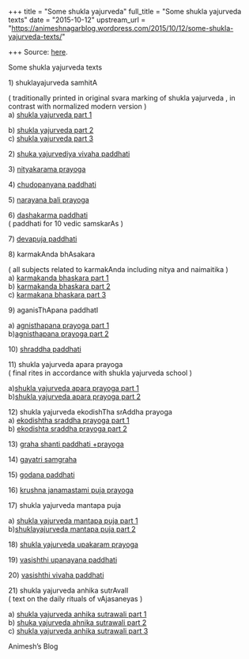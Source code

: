 +++
title = "Some shukla yajurveda"
full_title = "Some shukla yajurveda texts"
date = "2015-10-12"
upstream_url = "https://animeshnagarblog.wordpress.com/2015/10/12/some-shukla-yajurveda-texts/"

+++
Source: [here](https://animeshnagarblog.wordpress.com/2015/10/12/some-shukla-yajurveda-texts/).

Some shukla yajurveda texts

1\) shuklayajurveda samhitA

( traditionally printed in original svara marking of shukla yajurveda ,
in contrast with normalized modern version )  
a) [shukla yajurveda part
1](http://web--stock.in/001-Epics-PDF/Shukla-Yajurved-Madhyandiny-Sanhita-Nepali/001-Shukla-Yajurved-Madhyandiny-Sanhita-Nepali.pdf)

b\) [shukla yajurveda part
2](http://web--stock.in/001-Epics-PDF/Shukla-Yajurved-Madhyandiny-Sanhita-Nepali/002-Shukla-Yajurved-Madhyandiny-Sanhita-Nepali.pdf)  
c) [shukla yajurveda part
3](http://web--stock.in/001-Epics-PDF/Shukla-Yajurved-Madhyandiny-Sanhita-Nepali/003-Shukla-Yajurved-Madhyandiny-Sanhita-Nepali.pdf)

2\) [shuka yajurvediya vivaha
paddhati](http://web--stock.in/001-Epics-PDF/Vivah-Paddhati-Sanskrit/Vivah-Paddhati-Sanskrit.pdf)

3\) [nityakarama
prayoga](http://web--stock.in/001-Epics-PDF/Nityakarm-Prayog-Hindi/Nityakarm-Prayog-Hindi.pdf)

4\) [chudopanyana
paddhati](http://web--stock.in/001-Epics-PDF/Choodopanyan-Paddhati-Nepali/Choodopanyan-Paddhati-Nepali.pdf)

5\) [narayana bali
prayoga](http://web--stock.in/001-Epics-PDF/Narayanawali-Prayog-Nepali/Narayanawali-Prayog-Nepali.pdf)

6\) [dashakarma
paddhati](http://web--stock.in/001-Epics-PDF/Dashkarm-Paddhati-Hindi/Dashkarm-Paddhati-Hindi.pdf)  
( paddhati for 10 vedic samskarAs )

7\) [devapuja
paddhati](http://web--stock.in/001-Epics-PDF/Puja-Path-Paddhati-Nepali/Puja-Path-Paddhati-Nepali.pdf)

8\) karmakAnda bhAsakara

( all subjects related to karmakAnda including nitya and naimaitika )  
a) [karmakanda bhaskara part
1](http://web--stock.in/001-Epics-PDF/Karm-Kand-Nepali/001-Karm-Kand-Nepali.pdf)  
b) [karmakanda bhaskara part
2](http://web--stock.in/001-Epics-PDF/Karm-Kand-Nepali/002-Karm-Kand-Nepali.pdf)  
c) [karmakana bhaskara part
3](http://web--stock.in/001-Epics-PDF/Karm-Kand-Nepali/003-Karm-Kand-Nepali.pdf)

9\) aganisThApana paddhatI

a\) [agnisthapana prayoga part
1](http://web--stock.in/001-Epics-PDF/Agnisthapan-Vidhi-Nepali/001-Agnisthapan-Vidhi-Nepali.pdf)  
b)[agnisthapana prayoga part
2](http://web--stock.in/001-Epics-PDF/Agnisthapan-Vidhi-Nepali/002-Agnisthapan-Vidhi-Nepali.pdf)

10\) [shraddha
paddhati](http://web--stock.in/001-Epics-PDF/Gaya-Shraadh-Paddhati-Hindi/Gaya-Shraadh-Paddhati-Hindi.pdf)

11\) shukla yajurveda apara prayoga  
( final rites in accordance with shukla yajurveda school )

a)[shukla yajurveda apara prayoga part
1](http://web--stock.in/001-Epics-PDF/Antya-Paddhati-Nepali/001-Antya-Paddhati-Nepali.pdf)  
b)[shukla yajurveda apara prayoga part
2](http://web--stock.in/001-Epics-PDF/Antya-Paddhati-Nepali/002-Antya-Paddhati-Nepali.pdf)

12\) shukla yajurveda ekodishTha srAddha prayoga  
a) [ekodishtha sraddha prayoga part
1](http://web--stock.in/001-Epics-PDF/Ekoddisht-Parvan-Ek-Parvan-Shraddh-Vidhi-Nepali/001-Ekoddisht-Parvan-Ek-Parvan-Shraddh-Vidhi-Nepali.pdf)  
b) [ekodishta sraddha prayoga part
2](http://web--stock.in/001-Epics-PDF/Ekoddisht-Parvan-Ek-Parvan-Shraddh-Vidhi-Nepali/002-Ekoddisht-Parvan-Ek-Parvan-Shraddh-Vidhi-Nepali.pdf)

13\) [graha shanti paddhati
+prayoga](http://web--stock.in/001-Epics-PDF/Grah-Shanti-Paddhati-Nepali/Grah-Shanti-Paddhati-Nepali.pdf)

14\) [gayatri
samgraha](http://web--stock.in/001-Epics-PDF/Chaturirshati-Gayatri-Nepali/Chaturirshati-Gayatri-Nepali.pdf)

15\) [godana
paddhati](http://web--stock.in/001-Epics-PDF/Godan-Paddhati-Nepali/Godan-Paddhati-Nepali.pdf)

16\) [krushna janamastami puja
prayoga](http://web--stock.in/001-Epics-PDF/Krishnastami-Puja-Vidhi-Nepali/Krishnastami-Puja-Vidhi-Nepali.pdf)

17\) shukla yajurveda mantapa puja

a\) [shukla yajurveda mantapa puja part
1](http://web--stock.in/001-Epics-PDF/Saptah-Mandap-Puja-Vidhi-Nepali/001-Saptah-Mandap-Puja-Vidhi-Nepali.pdf)  
b)[shuklayajurveda mantapa puja part
2](http://web--stock.in/001-Epics-PDF/Saptah-Mandap-Puja-Vidhi-Nepali/002-Saptah-Mandap-Puja-Vidhi-Nepali.pdf)

18\) [shukla yajurveda upakaram
prayoga](http://web--stock.in/001-Epics-PDF/Shravani-Snan-Vidhi-Nepali/Shravani-Snan-Vidhi-Nepali.pdf)

19\) [vasishthi upanayana
paddhati](http://web--stock.in/001-Epics-PDF/Vashisthi-Vrat-Bandh-Vidhi-Nepali/Vashisthi-Vrat-Bandh-Vidhi-Nepali.pdf)

20\) [vasishthi vivaha
paddhati](http://web--stock.in/001-Epics-PDF/Vashisthi-Vivah-Vidhi-Nepali/Vashisthi-Vivah-Vidhi-Nepali.pdf)

21\) shukla yajurveda anhika sutrAvalI  
( text on the daily rituals of vAjasaneyas )

a\) [shukla yajurveda anhika sutrawali part
1](http://web--stock.in/001-Epics-PDF/Aahink-Sutrawali-Sanskrit/001-Aahink-Sutrawali-Sanskrit.pdf)  
b) [shuka yajurveda ahnika sutrawali part
2](http://web--stock.in/001-Epics-PDF/Aahink-Sutrawali-Sanskrit/002-Aahink-Sutrawali-Sanskrit.pdf)  
c) [shukla yajurveda anhika sutrawali part
3](http://web--stock.in/001-Epics-PDF/Aahink-Sutrawali-Sanskrit/003-Aahink-Sutrawali-Sanskrit.pdf)

Animesh’s Blog

